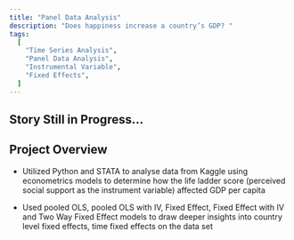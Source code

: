 ```yaml
---
title: "Panel Data Analysis"
description: "Does happiness increase a country’s GDP? "
tags:
  [
    "Time Series Analysis",
    "Panel Data Analysis",
    "Instrumental Variable",
    "Fixed Effects",
  ]
---
```


## Story Still in Progress...

## Project Overview

- Utilized Python and STATA to analyse data from Kaggle using econometrics models to determine how the life ladder score (perceived social support as the instrument variable) affected GDP per capita

- Used pooled OLS, pooled OLS with IV, Fixed Effect, Fixed Effect with IV and Two Way Fixed Effect models to draw deeper insights into country level fixed effects, time fixed effects on the data set
